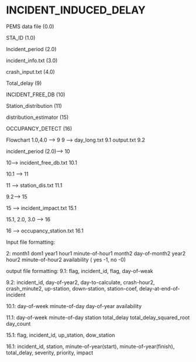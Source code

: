 # INCIDENT_INDUCED_DELAY

PEMS data file (0.0)

STA_ID (1.0)

Incident_period (2.0)

incident_info.txt (3.0)

crash_input.txt (4.0)

Total_delay (9)

INCIDENT_FREE_DB (10)

Station_distribution (11)

distribution_estimator (15)

OCCUPANCY_DETECT (16)

Flowchart
1.0,4.0 --> 9
9 --> day_long.txt 9.1     output.txt 9.2

incident_period (2.0)--> 10

10--> incident_free_db.txt 10.1

10.1 --> 11

11 --> station_dis.txt 11.1

9.2--> 15

15 --> incident_impact.txt 15.1

15.1, 2.0, 3.0 --> 16

16 --> occupancy_station.txt 16.1

Input file formatting:

2: month1 dom1 year1 hour1 minute-of-hour1 month2 day-of-month2 year2 hour2 minute-of-hour2 availability ( yes -1, no -0)

output file formatting:
9.1: flag, incident_id, flag, day-of-weak

9.2: incident_id, day-of-year2, day-to-calculate, crash-hour2, crash_minute2, up-station, down-station, station-coef, delay-at-end-of-incident

10.1: day-of-week minute-of-day day-of-year availability

11.1: day-of-week minute-of-day station total_delay total_delay_squared_root day_count

15.1: flag, incident_id, up_station, dow_station

16.1: incident_id, station, minute-of-year(start), minute-of-year(finish), total_delay, severity, priority, impact
